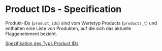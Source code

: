 # Product IDs - Specification

Produkt-IDs (`product_ids`) sind vom Wertetyp Products (`products_t`) und enthalten eine Liste von Produkten, auf die sich das aktuelle Flaggenelement bezieht.

[Spezifikation des Typs Product IDs](types/products-spec.de.md)
